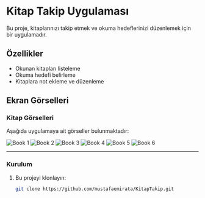 # Kitap Takip Uygulaması

Bu proje, kitaplarınızı takip etmek ve okuma hedeflerinizi düzenlemek için bir uygulamadır.

## Özellikler
- Okunan kitapları listeleme
- Okuma hedefi belirleme
- Kitaplara not ekleme ve düzenleme

## Ekran Görselleri

### Kitap Görselleri
Aşağıda uygulamaya ait görseller bulunmaktadır:

![Book 1](book/image/book1.png)
![Book 2](book/image/book2.png)
![Book 3](book/image/book3.png)
![Book 4](book/image/book4.png)
![Book 5](book/image/book5.png)
![Book 6](book/image/book6.png)

---

### Kurulum
1. Bu projeyi klonlayın:
   ```bash
   git clone https://github.com/mustafaemirata/KitapTakip.git
